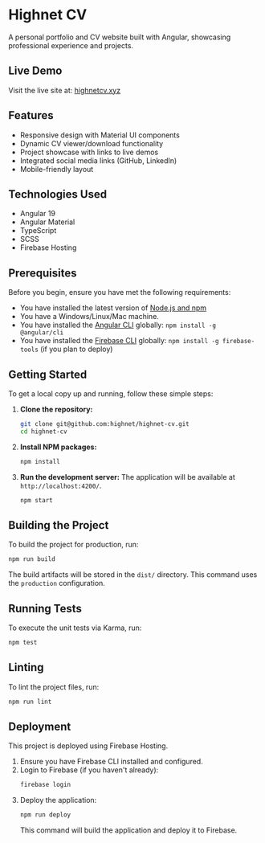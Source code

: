 # Highnet CV

A personal portfolio and CV website built with Angular, showcasing professional experience and projects.

## Live Demo

Visit the live site at: [highnetcv.xyz](https://www.highnetcv.xyz)

## Features

- Responsive design with Material UI components
- Dynamic CV viewer/download functionality
- Project showcase with links to live demos
- Integrated social media links (GitHub, LinkedIn)
- Mobile-friendly layout

## Technologies Used

- Angular 19
- Angular Material
- TypeScript
- SCSS
- Firebase Hosting

## Prerequisites

Before you begin, ensure you have met the following requirements:

- You have installed the latest version of [Node.js and npm](https://nodejs.org/en/download/)
- You have a Windows/Linux/Mac machine.
- You have installed the [Angular CLI](https://angular.io/cli) globally: `npm install -g @angular/cli`
- You have installed the [Firebase CLI](https://firebase.google.com/docs/cli#install_the_firebase_cli) globally: `npm install -g firebase-tools` (if you plan to deploy)

## Getting Started

To get a local copy up and running, follow these simple steps:

1.  **Clone the repository:**
    ```bash
    git clone git@github.com:highnet/highnet-cv.git
    cd highnet-cv
    ```
2.  **Install NPM packages:**
    ```bash
    npm install
    ```
3.  **Run the development server:**
    The application will be available at `http://localhost:4200/`.
    ```bash
    npm start
    ```

## Building the Project

To build the project for production, run:

```bash
npm run build
```

The build artifacts will be stored in the `dist/` directory. This command uses the `production` configuration.

## Running Tests

To execute the unit tests via Karma, run:

```bash
npm test
```

## Linting

To lint the project files, run:

```bash
npm run lint
```

## Deployment

This project is deployed using Firebase Hosting.

1.  Ensure you have Firebase CLI installed and configured.
2.  Login to Firebase (if you haven't already):
    ```bash
    firebase login
    ```
3.  Deploy the application:
    ```bash
    npm run deploy
    ```
    This command will build the application and deploy it to Firebase.
